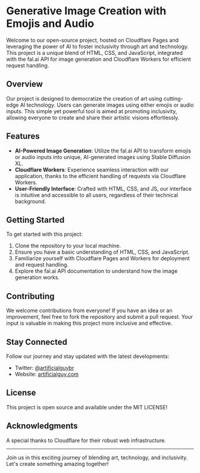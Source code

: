 # Generative Image Creation with Emojis and Audio

Welcome to our open-source project, hosted on Cloudflare Pages and leveraging the power of AI to foster inclusivity through art and technology. This project is a unique blend of HTML, CSS, and JavaScript, integrated with the fal.ai API for image generation and Cloudflare Workers for efficient request handling.

## Overview

Our project is designed to democratize the creation of art using cutting-edge AI technology. Users can generate images using either emojis or audio inputs. This simple yet powerful tool is aimed at promoting inclusivity, allowing everyone to create and share their artistic visions effortlessly.

## Features

- **AI-Powered Image Generation**: Utilize the fal.ai API to transform emojis or audio inputs into unique, AI-generated images using Stable Diffusion XL.
- **Cloudflare Workers**: Experience seamless interaction with our application, thanks to the efficient handling of requests via Cloudflare Workers.
- **User-Friendly Interface**: Crafted with HTML, CSS, and JS, our interface is intuitive and accessible to all users, regardless of their technical background.

## Getting Started

To get started with this project:

1. Clone the repository to your local machine.
2. Ensure you have a basic understanding of HTML, CSS, and JavaScript.
3. Familiarize yourself with Cloudflare Pages and Workers for deployment and request handling.
4. Explore the fal.ai API documentation to understand how the image generation works.

## Contributing

We welcome contributions from everyone! If you have an idea or an improvement, feel free to fork the repository and submit a pull request. Your input is valuable in making this project more inclusive and effective.

## Stay Connected

Follow our journey and stay updated with the latest developments:

- Twitter: [@artificialguybr](https://twitter.com/artificialguybr)
- Website: [artificialguy.com](https://artificialguy.com)

## License

This project is open source and available under the MIT LICENSE!

## Acknowledgments

A special thanks to Cloudflare for their robust web infrastructure.

---

Join us in this exciting journey of blending art, technology, and inclusivity. Let's create something amazing together!
